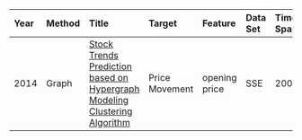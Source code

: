Year|Method|Title|Target|Feature|Data Set|Time Span|Evaluation|
|:--|:---- |:----|:-----|:------|:-------|:--------|:---------|
2014 |Graph |[Stock Trends Prediction based on Hypergraph Modeling Clustering Algorithm ](https://ieeexplore.ieee.org/stamp/stamp.jsp?tp=&arnumber=6972289) |Price Movement |opening price |SSE |2008 |Acc
